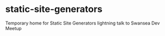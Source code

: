 # static-site-generators
Temporary home for Static Site Generators lightning talk to Swansea Dev Meetup
